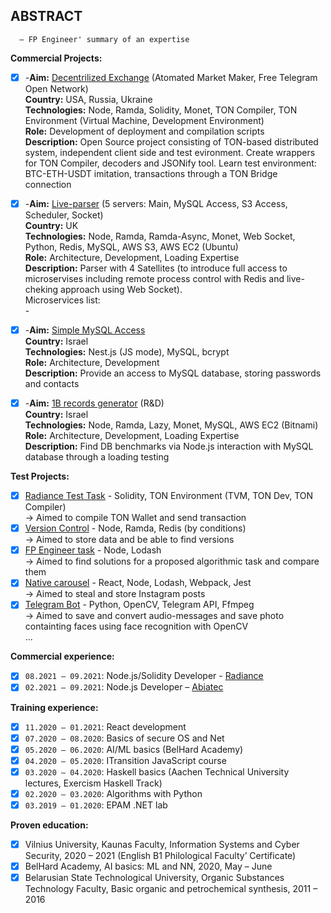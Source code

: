 ## ABSTRACT

      – FP Engineer' summary of an expertise

**Commercial Projects:**

- [x] -**Aim:** [Decentrilized Exchange](https://github.com/lenchevskii/dex-clean) (Atomated Market Maker, Free Telegram Open Network)<br />
      **Country:** USA, Russia, Ukraine<br />
      **Technologies:** Node, Ramda, Solidity, Monet, TON Compiler, TON Environment (Virtual Machine, Development Environment)<br />
      **Role:** Development of deployment and compilation scripts<br />
      **Description:** Open Source project consisting of TON-based distributed system, independent client side and test evironment. Create wrappers for TON Compiler, decoders and JSONify tool. Learn test environment: BTC-ETH-USDT imitation, transactions through a TON Bridge connection

- [x] -**Aim:** [Live-parser](https://github.com/lenchevskii/massive-parser) (5 servers: Main, MySQL Access, S3 Access, Scheduler, Socket)<br />
      **Country:** UK<br />
      **Technologies:** Node, Ramda, Ramda-Async, Monet, Web Socket, Python, Redis, MySQL, AWS S3, AWS EC2 (Ubuntu)<br />
      **Role:** Architecture, Development, Loading Expertise<br />
      **Description:** Parser with 4 Satellites (to introduce full access to microservises including remote process control with Redis and live-cheking approach using Web Socket). <br />
      Microservices list:<br />
            -  

- [x] -**Aim:** [Simple MySQL Access](https://github.com/lenchevskii/yumi-api)<br />
      **Country:** Israel<br />
      **Technologies:** Nest.js (JS mode), MySQL, bcrypt<br />
      **Role:** Architecture, Development<br />
      **Description:** Provide an access to MySQL database, storing passwords and contacts

- [x] -**Aim:** [1B records generator](https://github.com/lenchevskii/generator) (R&D)<br /> 
      **Country:** Israel<br />
      **Technologies:** Node, Ramda, Lazy, Monet, MySQL, AWS EC2 (Bitnami)<br />
      **Role:** Architecture, Development, Loading Expertise<br />
      **Description:** Find DB benchmarks via Node.js interaction with MySQL database through a loading testing

**Test Projects:**

- [x]   [Radiance Test Task](https://github.com/lenchevskii/radiance-test-task) - Solidity, TON Environment (TVM, TON Dev, TON Compiler)<br />
           → Aimed to compile TON Wallet and send transaction
- [x]   [Version Control](https://github.com/lenchevskii/knoow-data-storage-api-excercise) - Node, Ramda, Redis (by conditions)<br />
           → Aimed to store data and be able to find versions
- [x]   [FP Engineer task](https://github.com/lenchevskii/solve-the-word) - Node, Lodash<br />
           → Aimed to find solutions for a proposed algorithmic task and compare them
- [x]   [Native carousel](https://github.com/lenchevskii/visualworm) - React, Node, Lodash, Webpack, Jest<br />
           → Aimed to steal and store Instagram posts
- [x]   [Telegram Bot](https://github.com/lenchevskii/audio_dot_bot) - Python, OpenCV, Telegram API, Ffmpeg<br />
           → Aimed to save and convert audio-messages and save photo containting faces using face recognition with OpenCV<br />
  ...

**Commercial experience:**
 
 - [x] ```08.2021 – 09.2021```: Node.js/Solidity Developer - [Radiance](https://radianceteam.com/)
 - [x] ```02.2021 – 09.2021```: Node.js Developer – [Abiatec](http://abiatec.com/)

**Training experience:**

 - [x] ```11.2020 – 01.2021```: React development
 - [x] ```07.2020 – 08.2020```: Basics of secure OS and Net
 - [x] ```05.2020 – 06.2020```: AI/ML basics (BelHard Academy)
 - [x] ```04.2020 – 05.2020```: ITransition JavaScript course
 - [x] ```03.2020 – 04.2020```: Haskell basics (Aachen Technical University lectures, Exercism Haskell Track)
 - [x] ```02.2020 – 03.2020```: Algorithms with Python
 - [x] ```03.2019 – 01.2020```: EPAM .NET lab

 **Proven education:**

 - [x] Vilnius University, Kaunas Faculty, Information Systems and Cyber Security, 2020 – 2021 (English B1 Philological Faculty’ Certificate)
 - [x] BelHard Academy, AI basics: ML and NN, 2020, May – June
 - [x] Belarusian State Technological University, Organic Substances Technology Faculty, Basic organic and petrochemical synthesis, 2011 – 2016

